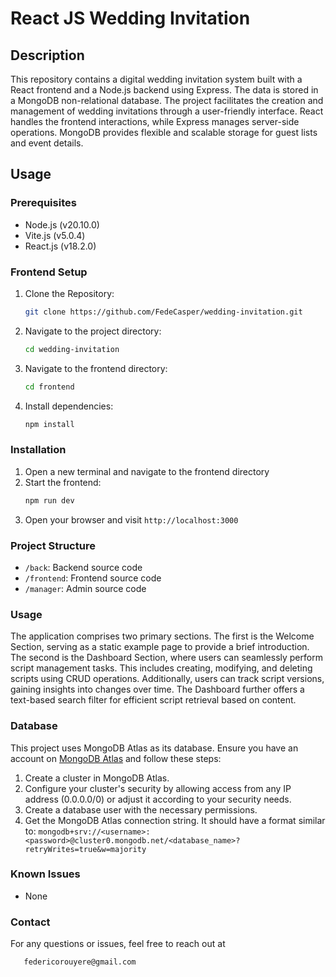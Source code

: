 # React JS Wedding Invitation

## Description

This repository contains a digital wedding invitation system built with a React frontend and a Node.js backend using Express. The data is stored in a MongoDB non-relational database. The project facilitates the creation and management of wedding invitations through a user-friendly interface. React handles the frontend interactions, while Express manages server-side operations. MongoDB provides flexible and scalable storage for guest lists and event details.

## Usage

### Prerequisites

- Node.js (v20.10.0)
- Vite.js (v5.0.4)
- React.js (v18.2.0)

### Frontend Setup

1. Clone the Repository:
   ```bash
   git clone https://github.com/FedeCasper/wedding-invitation.git
2. Navigate to the project directory: 
   ```bash
   cd wedding-invitation
3. Navigate to the frontend directory: 
   ```bash
   cd frontend
4. Install dependencies: 
   ```bash
   npm install 


### Installation

1. Open a new terminal and navigate to the frontend directory
2. Start the frontend: 
   ```bash
   npm run dev
5. Open your browser and visit `http://localhost:3000`

### Project Structure

- `/back`: Backend source code
- `/frontend`: Frontend source code
- `/manager`: Admin source code

### Usage

The application comprises two primary sections. The first is the Welcome Section, serving as a static example page to provide a brief introduction. The second is the Dashboard Section, where users can seamlessly perform script management tasks. This includes creating, modifying, and deleting scripts using CRUD operations. Additionally, users can track script versions, gaining insights into changes over time. The Dashboard further offers a text-based search filter for efficient script retrieval based on content. 

### Database

This project uses MongoDB Atlas as its database. Ensure you have an account on [MongoDB Atlas](https://www.mongodb.com/cloud/atlas) and follow these steps:

1. Create a cluster in MongoDB Atlas.
2. Configure your cluster's security by allowing access from any IP address (0.0.0.0/0) or adjust it according to your security needs.
3. Create a database user with the necessary permissions.
4. Get the MongoDB Atlas connection string. It should have a format similar to: `mongodb+srv://<username>:<password>@cluster0.mongodb.net/<database_name>?retryWrites=true&w=majority`

### Known Issues

 - None

### Contact

For any questions or issues, feel free to reach out at 
```bash
   federicorouyere@gmail.com
```



